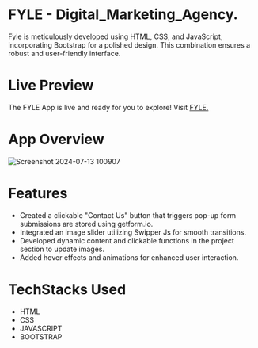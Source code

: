 # FYLE - Digital_Marketing_Agency.
 Fyle is meticulously developed using HTML, CSS, and JavaScript, incorporating Bootstrap for a polished design. This combination ensures a robust and user-friendly interface.
# Live Preview
The FYLE App is live and ready for you to explore! Visit [FYLE.](https://fyle-pjs-digitalmarketingagency.netlify.app/)
# App Overview
![Screenshot 2024-07-13 100907](https://github.com/user-attachments/assets/a43b151e-b1bb-4fb5-9635-2c5372c986cd)
# Features
- Created a clickable "Contact Us" button that triggers pop-up form submissions are stored using getform.io.
- Integrated an image slider utilizing Swipper Js for smooth transitions.
- Developed dynamic content and clickable functions in the project section to update images.
- Added hover effects and animations for enhanced user interaction.

# TechStacks Used
- HTML
- CSS
- JAVASCRIPT
- BOOTSTRAP
